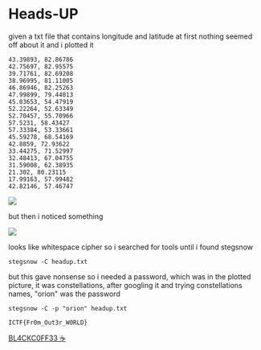 # Heads-UP 

given a txt file that contains longitude and latitude at first nothing seemed off about it and i plotted it
```
43.39893, 82.86786	   	       	      	   	    	    
42.75697, 82.95575	  	     	      	      	    	    	     
39.71761, 82.69208      	     	     	    	     	     	   
38.96995, 81.11005   		      		 	       	    	   
46.86946, 82.25263	     	 	  	     	    	       
47.99899, 79.44013	  	     		     		       	   
45.03653, 54.47919   	      	  	    	  	   	      	       
52.22264, 52.63349	 		    	    	      	     	     
52.70457, 55.70966   		
57.5231, 58.43427
57.33384, 53.33661
45.59278, 68.54169
42.8859, 72.93622
33.44275, 71.52997
32.48413, 67.04755
31.59008, 62.38935
21.302, 80.23115
17.99163, 57.99482
42.82146, 57.46747
```
![](https://i.imgur.com/m12MMKZ.png)

but then i noticed something

![](https://i.imgur.com/Olygr64.png)

looks like whitespace cipher so i searched for tools until i found stegsnow 
```
stegsnow -C headup.txt
```
but this gave nonsense so i needed a password, which was in the plotted picture, it was constellations, after googling it and trying constellations names, "orion" was the password 

```
stegsnow -C -p "orion" headup.txt
```

```
ICTF{Fr0m_Out3r_W0RLD} 
```
[BL4CKC0FF33 ☕](https://github.com/BL4CKC0FF33/)

